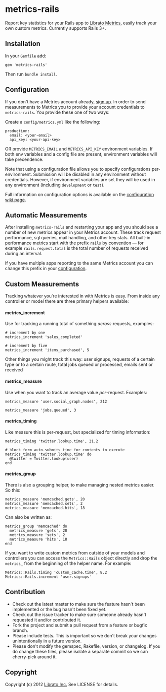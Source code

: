 metrics-rails
=======

Report key statistics for your Rails app to [Librato Metrics](https://metrics.librato.com/), easily track your own custom metrics. Currently supports Rails 3+.

## Installation

In your `Gemfile` add:

    gem 'metrics-rails'
    
Then run `bundle install`.

## Configuration

If you don't have a Metrics account already, [sign up](https://metrics.librato.com/). In order to send measurements to Metrics you to provide your account credentials to `metrics-rails`. You provide these one of two ways:

Create a `config/metrics.yml` like the following:

    production:
      email: <your-email>
      api_key: <your-api-key>
      
OR provide `METRICS_EMAIL` and `METRICS_API_KEY` environment variables. If both env variables and a config file are present, environment variables will take precendence.

Note that using a configuration file allows you to specify configurations per-environment. Submission will be disabled in any environment without credentials. However, if environment variables are set they will be used in any environment (including `development` or `test`). 

Full information on configuration options is available on the [configuration wiki page](https://github.com/librato/metrics-rails/wiki/Configuration).

## Automatic Measurements

After installing `metrics-rails` and restarting your app and you should see a number of new metrics appear in your Metrics account. These track request performance, sql queries, mail handling, and other key stats. All built-in performance metrics start with the prefix `rails` by convention &mdash; for example `rails.request.total` is the total number of requests received during an interval. 

If you have multiple apps reporting to the same Metrics account you can change this prefix in your [configuration](https://github.com/librato/metrics-rails/wiki/Configuration).

## Custom Measurements

Tracking whatever you're interested in with Metrics is easy. From inside any controller or model there are three primary helpers available:

#### metrics_increment

Use for tracking a running total of something _across_ requests, examples:

	# increment by one
    metrics_increment 'sales_completed'
    
    # increment by five
    metrics_increment 'items_purchased', 5
    
Other things you might track this way: user signups, requests of a certain type or to a certain route, total jobs queued or processed, emails sent or received

#### metrics_measure

Use when you want to track an average value _per_-request. Examples:

	metrics_measure 'user.social_graph.nodes', 212

    metrics_measure 'jobs.queued', 3
    

#### metrics_timing

Like measure this is per-request, but specialized for timing information:

	metrics_timing 'twitter.lookup.time', 21.2
	
	# block form auto-submits time for contents to execute
	metrics_timing 'twitter.lookup.time' do
	  @twitter = Twitter.lookup(user)
	end

#### metrics_group

There is also a grouping helper, to make managing nested metrics easier. So this:

    metrics_measure 'memcached.gets', 20
    metrics_measure 'memcached.sets', 2
    metrics_measure 'memcached.hits', 18
    
Can also be written as:

	metrics_group 'memcached' do
	  metrics_measure 'gets', 20
      metrics_measure 'sets', 2
      metrics_measure 'hits', 18
	end
	
If you want to write custom metrics from outside of your models and controllers you can access the `Metrics::Rails` object directly and drop the `metrics_` from the beginning of the helper name. For example:

    Metrics::Rails.timing 'custom_cache.time', 8.2
    Metrics::Rails.increment 'user.signups'

## Contribution

* Check out the latest master to make sure the feature hasn't been implemented or the bug hasn't been fixed yet.
* Check out the issue tracker to make sure someone already hasn't requested it and/or contributed it.
* Fork the project and submit a pull request from a feature or bugfix branch.
* Please include tests. This is important so we don't break your changes unintentionally in a future version.
* Please don't modify the gemspec, Rakefile, version, or changelog. If you do change these files, please isolate a separate commit so we can cherry-pick around it.

## Copyright

Copyright (c) 2012 [Librato Inc.](http://librato.com) See LICENSE for details.
